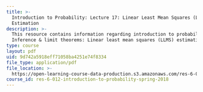 ```yaml
---
title: >-
  Introduction to Probability: Lecture 17: Linear Least Mean Squares (LLMS)
  Estimation
description: >-
  This resource contains information regarding introduction to probability:
  Inference & limit theorems: Linear least mean squares (LLMS) estimation.
type: course
layout: pdf
uid: 9d742a5918eff71058ba4251e74f8334
file_type: application/pdf
file_location: >-
  https://open-learning-course-data-production.s3.amazonaws.com/res-6-012-introduction-to-probability-spring-2018/9d742a5918eff71058ba4251e74f8334_MITRES_6_012S18_L17.pdf
course_id: res-6-012-introduction-to-probability-spring-2018
---
```

